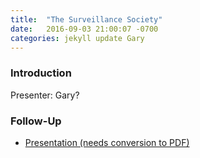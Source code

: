 ```yaml
---
title:  "The Surveillance Society"
date:   2016-09-03 21:00:07 -0700
categories: jekyll update Gary
---
```


### Introduction

Presenter: Gary?

### Follow-Up

* [Presentation (needs conversion to PDF)](/assets/present/surveillance-society.odp) 

